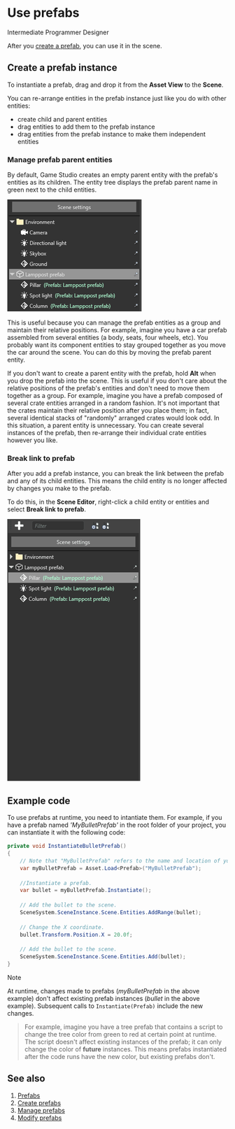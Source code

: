 # Use prefabs
<span class="label label-doc-level">Intermediate</span>
<span class="label label-doc-audience">Programmer</span>
<span class="label label-doc-audience">Designer</span>

After you [create a prefab](create-prefabs.md), you can use it in the scene.

## Create a prefab instance

To instantiate a prefab, drag and drop it from the **Asset View** to the **Scene**.

You can re-arrange entities in the prefab instance just like you do with other entities:

* create child and parent entities
* drag entities to add them to the prefab instance
* drag entities from the prefab instance to make them independent entities

### Manage prefab parent entities

By default, Game Studio creates an empty parent entity with the prefab's entities as its children. The entity tree displays the prefab parent name in green next to the child entities.

![Prefab parent and children in entity tree](media/prefabs-in-scene-editor.png)

This is useful because you can manage the prefab entities as a group and maintain their relative positions. For example, imagine you have a car prefab assembled from several entities (a body, seats, four wheels, etc). You probably want its component entities to stay grouped together as you move the car around the scene. You can do this by moving the prefab parent entity.

If you don't want to create a parent entity with the prefab, hold **Alt** when you drop the prefab into the scene. This is useful if you don't care about the relative positions of the prefab's entities and don't need to move them together as a group. For example, imagine you have a prefab composed of several crate entities arranged in a random fashion. It's not important that the crates maintain their relative position after you place them; in fact, several identical stacks of "randomly" arranged crates would look odd. In this situation, a parent entity is unnecessary. You can create several instances of the prefab, then re-arrange their individual crate entities however you like.

### Break link to prefab

After you add a prefab instance, you can break the link between the prefab and any of its child entities. This means the child entity is no longer affected by changes you make to the prefab.

To do this, in the **Scene Editor**, right-click a child entity or entities and select **Break link to prefab**.

![Break link between child and prefab](media/use-prefabs-break-link-to-prefab.gif)

## Example code

To use prefabs at runtime, you need to intantiate them. For example, if you have a prefab named _'MyBulletPrefab'_ in the root folder of your project, you can instantiate it with the following code:

```cs
private void InstantiateBulletPrefab()
{
    // Note that "MyBulletPrefab" refers to the name and location of your prefab Asset.
    var myBulletPrefab = Asset.Load<Prefab>("MyBulletPrefab");
    
    //Instantiate a prefab.
    var bullet = myBulletPrefab.Instantiate();

    // Add the bullet to the scene.
    SceneSystem.SceneInstance.Scene.Entities.AddRange(bullet); 

    // Change the X coordinate.
    bullet.Transform.Position.X = 20.0f;
    
    // Add the bullet to the scene.
    SceneSystem.SceneInstance.Scene.Entities.Add(bullet);
}
```

>[!Note]
>At runtime, changes made to prefabs (*myBulletPrefab* in the above example) don't affect existing prefab instances (*bullet* in the above example). Subsequent calls to ``Instantiate(Prefab)`` include the new changes.

>For example, imagine you have a tree prefab that contains a script to change the tree color from green to red at certain point at runtime. The script doesn't affect existing instances of the prefab; it can only change the color of **future** instances. This means prefabs instantiated after the code runs have the new color, but existing prefabs don't.

## See also
1. [Prefabs](prefabs.md)
2. [Create prefabs](create-prefabs.md)
3. [Manage prefabs](manage-prefabs.md)
4. [Modify prefabs](modify-prefabs.md)